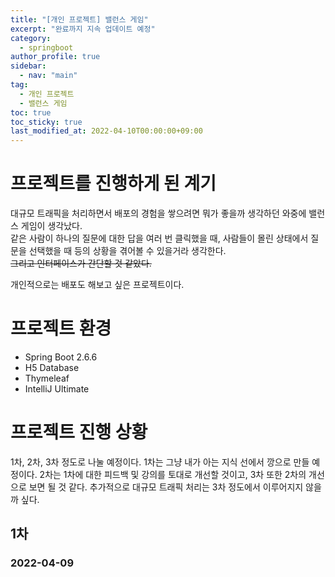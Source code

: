 ```yaml
---
title: "[개인 프로젝트] 밸런스 게임"
excerpt: "완료까지 지속 업데이트 예정"
category: 
  - springboot
author_profile: true
sidebar:
  - nav: "main" 
tag:
  - 개인 프로젝트
  - 밸런스 게임
toc: true
toc_sticky: true
last_modified_at: 2022-04-10T00:00:00+09:00
---
```

# 프로젝트를 진행하게 된 계기
대규모 트래픽을 처리하면서 배포의 경험을 쌓으려면 뭐가 좋을까 생각하던 와중에 밸런스 게임이 생각났다.  
같은 사람이 하나의 질문에 대한 답을 여러 번 클릭했을 때, 사람들이 몰린 상태에서 질문을 선택했을 때 등의 상황을 겪어볼 수 있을거라 생각한다.  
~~그리고 인터페이스가 간단할 것 같았다.~~

개인적으로는 배포도 해보고 싶은 프로젝트이다.

# 프로젝트 환경
- Spring Boot 2.6.6
- H5 Database
- Thymeleaf
- IntelliJ Ultimate

# 프로젝트 진행 상황
1차, 2차, 3차 정도로 나눌 예정이다. 1차는 그냥 내가 아는 지식 선에서 깡으로 만들 예정이다. 2차는 1차에 대한 피드백 및 강의를 토대로 개선할 것이고, 3차 또한 2차의 개선으로 보면 될 것 같다. 추가적으로 대규모 트래픽 처리는 3차 정도에서 이루어지지 않을까 싶다.

## 1차
### 2022-04-09
